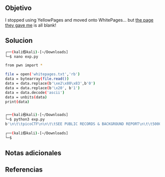 ## Objetivo
I stopped using YellowPages and moved onto WhitePages... but [the page they gave me](https://jupiter.challenges.picoctf.org/static/95be9526e162185c741259a75dffa0ab/whitepages.txt) is all blank!

## Solucion
```bash
┌──(kali㉿kali)-[~/Downloads]
└─$ nano exp.py

from pwn import *

file = open('whitepages.txt','rb')
data = bytearray(file.read())
data = data.replace(b'\xe2\x80\x83',b'0')
data = data.replace(b'\x20', b'1')
data = data.decode('ascii')
data = unbits(data)
print(data)


┌──(kali㉿kali)-[~/Downloads]
└─$ python3 exp.py                 
b'\n\t\tpicoCTF\n\n\t\tSEE PUBLIC RECORDS & BACKGROUND REPORT\n\t\t5000 Forbes Ave, Pittsburgh, PA 15213\n\t\tpicoCTF{not_all_spaces_are_created_equal_7100860b0fa779a5bd8ce29f24f586dc}\n\t\t'
                                                                                                                    
┌──(kali㉿kali)-[~/Downloads]
└─$ 


```

## Notas adicionales

## Referencias